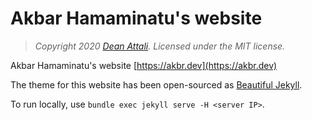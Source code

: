 # Akbar Hamaminatu's website

> *Copyright 2020 [Dean Attali](https://deanattali.com). Licensed under the MIT license.*

Akbar Hamaminatu's website [https://akbr.dev](https://akbr.dev)

The theme for this website has been open-sourced as [Beautiful Jekyll](https://beautifuljekyll.com/).

To run locally, use `bundle exec jekyll serve -H <server IP>`.